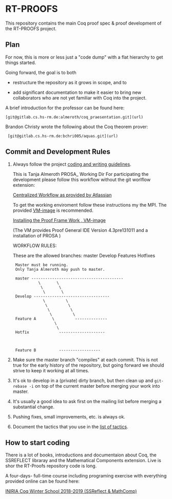 # RT-PROOFS

This repository contains the main Coq proof spec & proof development of the RT-PROOFS project.


## Plan

For now, this is more or less just a "code dump" with a flat hierarchy to get things started.

Going forward, the goal is to both

- restructure the repository as it grows in scope, and to

- add significant documentation to make it easier to bring new collaborators who are not yet familiar with Coq into the project.
 

A brief introduction for the professor can be found here:

    [git@gitlab.cs.hs-rm.de:almeroth/coq_praesentation.git](url)
    

Brandon Christy wrote the following about the Coq theorem prover:
    
     [git@gitlab.cs.hs-rm.de:bchri005/aquas.git](url)



## Commit and Development Rules

1. Always follow the project [coding and writing guidelines](doc/guidelines.md).

   This is Tanja Almeroth PROSA_ Working Dir
   For participating the development please follow this workflow without the git worlflow extension:
 
     [Centralized Workflow as provided by Atlassian](https://www.atlassian.com/git/tutorials/comparing-workflows/gitflow-workflow) 

    To get the working enviroment follow these instructions my the MPI. The provided [VM-image](https://prosa.mpi-sws.org/releases/v0.1/vm/prosa.qcow.gz) is recommended.
 
    [Installing the Proof Frame Work , VM-image](https://prosa.mpi-sws.org/releases/v0.1/artifact/)
    
    (The VM provides Proof General IDE Version 4.3pre131011 and a installation of PROSA )
 
    WORKFLOW RULES:

    These are the allowed branches:
        master
        Develop
        Features
        Hotfixes
        
        Master must be running.
        Only Tanja Almeroth may push to master.
        
        master ----------------------------------------
                  \       \
                   \       \
                    \       \
        Develop ---------------------------------
                    \         \      
                     \         \      
                      \         \        
                       \         \     
        Feature A       \         --------------
                         \            
                          \  
        Hotfix             --------------------



        Feature B          ------------------

2. Make sure the master branch "compiles" at each commit. This is not true for the early history of the repository, but going forward we should strive to keep it working at all times. 

3. It's ok to develop in a (private) dirty branch, but then clean up and `git-rebase -i` on top of the current master before merging your work into master.

4. It's usually a good idea to ask first on the mailing list before merging a substantial change.

5. Pushing fixes, small improvements, etc. is always ok. 

6. Document the tactics that you use in the [list of tactics](doc/tactics.md).


## How to start coding

There is a lot of books, introductions and documentaion about Coq, the SSREFLECT libraray and the Mathematical Components extension.
Live is shor the RT-Proofs repository code is long.

A four-days- full-time course including programing exercise with everything provided online can be found here:

[INIRIA Coq Winter School 2018-2019 (SSReflect & MathComp) ](https://team.inria.fr/marelle/en/coq-winter-school-2018-2019-ssreflect-mathcomp/)

